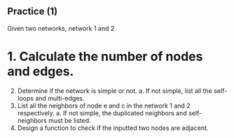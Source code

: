 ## Practice (1)
Given two networks, network 1 and 2 
# 1. Calculate the number of nodes and edges.
2. Determine if the network is simple or not.
   a. If not simple, list all the self-loops and multi-edges.
3. List all the neighbors of node e and c in the network 1 and 2 respectively.
   a. If not simple, the duplicated neighbors and self-neighbors must be listed.
4. Design a function to check if the inputted two nodes are adjacent.
